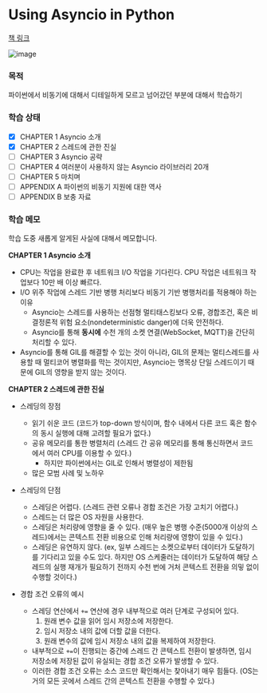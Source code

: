 # Using Asyncio in Python

[책 링크](https://product.kyobobook.co.kr/detail/S000001810381)

![image](https://github.com/junah201/self-study/assets/75025529/c79baf3b-51f3-43cb-b3de-74320b137ca0)

### 목적

파이썬에서 비동기에 대해서 디테일하게 모르고 넘어갔던 부분에 대해서 학습하기

### 학습 상태

- [x] CHAPTER 1 Asyncio 소개
- [x] CHAPTER 2 스레드에 관한 진실
- [ ] CHAPTER 3 Asyncio 공략
- [ ] CHAPTER 4 여러분이 사용하지 않는 Asyncio 라이브러리 20개
- [ ] CHAPTER 5 마치며
- [ ] APPENDIX A 파이썬의 비동기 지원에 대한 역사
- [ ] APPENDIX B 보충 자료

### 학습 메모

학습 도중 새롭게 알게된 사실에 대해서 메모합니다.

**CHAPTER 1 Asyncio 소개**

- CPU는 작업을 완료한 후 네트워크 I/O 작업을 기다린다. CPU 작업은 네트워크 작업보다 10만 배 이상 빠르다.
- I/O 위주 작업에 스레드 기반 병행 처리보다 비동기 기반 병행처리를 적용해야 하는 이유
  - Asyncio는 스레드를 사용하는 선점형 멀티태스킹보다 오류, 경합조건, 혹은 비결정론적 위험 요소(nondeterministic danger)에 더욱 안전하다.
  - Asyncio를 통해 **동시에** 수천 개의 소켓 연결(WebSocket, MQTT)을 간단히 처리할 수 있다.
- Asyncio를 통해 GIL를 해결할 수 있는 것이 아니라, GIL의 문제는 멀티스레드를 사용할 때 멀티코어 병렬화를 막는 것이지만, Asyncio는 명목상 단일 스레드이기 때문에 GIL의 영향을 받지 않는 것이다.

**CHAPTER 2 스레드에 관한 진실**

- 스레딩의 장점
  - 읽기 쉬운 코드 (코드가 top-down 방식이며, 함수 내에서 다른 코드 혹은 함수의 동시 실행에 대해 고려할 필요가 없다.)
  - 공유 메모리를 통한 병렬처리 (스레드 간 공유 메모리를 통해 통신하면서 코드에서 여러 CPU를 이용할 수 있다.)
    - 하지만 파이썬에서는 GIL로 인해서 병렬성이 제한됨
  - 많은 모범 사례 및 노하우

- 스레딩의 단점
  - 스레딩은 어렵다. (스레드 관련 오류나 경합 조건은 가장 고치기 어렵다.)
  - 스레드는 더 많은 OS 자원을 사용한다.
  - 스레딩은 처리량에 영향을 줄 수 있다. (매우 높은 병행 수준(5000개 이상의 스레드)에서는 콘텍스트 전환 비용으로 인해 처리량에 영향이 있을 수 있다.)
  - 스레딩은 유연하지 않다. (ex, 일부 스레드는 소켓으로부터 데이터가 도달하기를 기다리고 있을 수도 있다. 하지만 OS 스케줄러는 데이터가 도달하여 해당 스레드의 실행 재개가 필요하기 전까지 수천 번에 거처 콘텍스트 전환을 의밓 없이 수행할 것이다.)

- 경합 조건 오류의 예시
  - 스레딩 연산에서 `+=` 연산에 경우 내부적으로 여러 단계로 구성되어 있다.
    1. 원래 변수 값을 읽어 임시 저장소에 저장한다.
    2. 임시 저장소 내의 값에 더할 값을 더한다.
    3. 원래 변수의 값에 임시 저장소 내의 값을 복제하여 저장한다.
  - 내부적으로 `+=`이 진행되는 중간에 스레드 간 콘텍스트 전환이 발생하면, 임시 저장소에 저장된 값이 유실되는 경합 조건 오류가 발생할 수 있다.
  - 이러한 경합 조건 오류는 소스 코드만 확인해서는 찾아내기 매우 힘들다. (OS는 거의 모든 곳에서 스레드 간의 콘텍스트 전환을 수행할 수 있다.)
